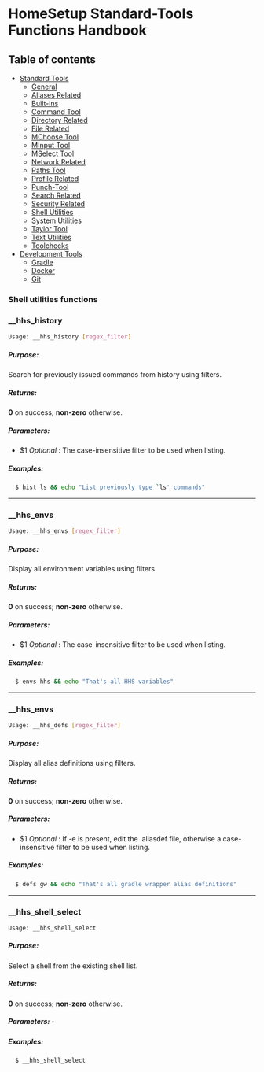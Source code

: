 # HomeSetup Standard-Tools Functions Handbook

## Table of contents

<!-- toc -->
- [Standard Tools](../../functions.md#standard-tools)
  * [General](general.md)
  * [Aliases Related](aliases-related.md)
  * [Built-ins](built-ins.md)
  * [Command Tool](command-tool.md)
  * [Directory Related](directory-related.md)
  * [File Related](file-related.md)
  * [MChoose Tool](mchoose-tool.md)
  * [MInput Tool](minput-tool.md)
  * [MSelect Tool](mselect-tool.md)
  * [Network Related](network-related.md)
  * [Paths Tool](paths-tool.md)
  * [Profile Related](profile-related.md)
  * [Punch-Tool](punch-tool.md)
  * [Search Related](search-related.md)
  * [Security Related](security-related.md)
  * [Shell Utilities](shell-utilities.md)
  * [System Utilities](system-utilities.md)
  * [Taylor Tool](taylor-tool.md)
  * [Text Utilities](text-utilities.md)
  * [Toolchecks](toolchecks.md)
- [Development Tools](../../functions.md#development-tools)
  * [Gradle](../dev-tools/gradle-tools.md)
  * [Docker](../dev-tools/docker-tools.md)
  * [Git](../dev-tools/git-tools.md)
<!-- tocstop -->


### Shell utilities functions

### __hhs_history

```bash
Usage: __hhs_history [regex_filter]
```

##### **Purpose**:

Search for previously issued commands from history using filters.

##### **Returns**:

**0** on success; **non-zero** otherwise.

##### **Parameters**: 

  - $1 _Optional_ : The case-insensitive filter to be used when listing.

##### **Examples:**

```bash
  $ hist ls && echo "List previously type `ls' commands"
```

------
### __hhs_envs

```bash
Usage: __hhs_envs [regex_filter]
```

##### **Purpose**:

Display all environment variables using filters.

##### **Returns**:

**0** on success; **non-zero** otherwise.

##### **Parameters**: 

  - $1 _Optional_ : The case-insensitive filter to be used when listing.

##### **Examples:**

```bash
  $ envs hhs && echo "That's all HHS variables"
```

------
### __hhs_envs

```bash
Usage: __hhs_defs [regex_filter]
```

##### **Purpose**:

Display all alias definitions using filters.

##### **Returns**:

**0** on success; **non-zero** otherwise.

##### **Parameters**: 

  - $1 _Optional_ : If -e is present, edit the .aliasdef file, otherwise a case-insensitive filter to be used when listing.

##### **Examples:**

```bash
  $ defs gw && echo "That's all gradle wrapper alias definitions"
```

------
### __hhs_shell_select

```bash
Usage: __hhs_shell_select
```

##### **Purpose**:

Select a shell from the existing shell list.

##### **Returns**:

**0** on success; **non-zero** otherwise.

##### **Parameters**: -

##### **Examples:**

```bash
  $ __hhs_shell_select
```
